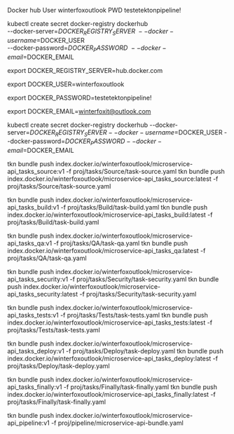 Docker hub
User winterfoxoutlook
PWD testetektonpipeline!

kubectl create secret docker-registry dockerhub \
  --docker-server=$DOCKER_REGISTRY_SERVER \
  --docker-username=$DOCKER_USER \
  --docker-password=$DOCKER_PASSWORD \
  --docker-email=$DOCKER_EMAIL

  export DOCKER_REGISTRY_SERVER=hub.docker.com

  export DOCKER_USER=winterfoxoutlook

  export DOCKER_PASSWORD=testetektonpipeline!

  export DOCKER_EMAIL=winterfoxit@outlook.com

  kubectl create secret docker-registry dockerhub --docker-server=$DOCKER_REGISTRY_SERVER --docker-username=$DOCKER_USER --docker-password=$DOCKER_PASSWORD --docker-email=$DOCKER_EMAIL

  tkn bundle push index.docker.io/winterfoxoutlook/microservice-api_tasks_source:v1 -f proj/tasks/Source/task-source.yaml
tkn bundle push index.docker.io/winterfoxoutlook/microservice-api_tasks_source:latest -f proj/tasks/Source/task-source.yaml


tkn bundle push index.docker.io/winterfoxoutlook/microservice-api_tasks_build:v1 -f proj/tasks/Build/task-build.yaml
tkn bundle push index.docker.io/winterfoxoutlook/microservice-api_tasks_build:latest -f proj/tasks/Build/task-build.yaml


tkn bundle push index.docker.io/winterfoxoutlook/microservice-api_tasks_qa:v1 -f proj/tasks/QA/task-qa.yaml
tkn bundle push index.docker.io/winterfoxoutlook/microservice-api_tasks_qa:latest -f proj/tasks/QA/task-qa.yaml


tkn bundle push index.docker.io/winterfoxoutlook/microservice-api_tasks_security:v1 -f proj/tasks/Security/task-security.yaml
tkn bundle push index.docker.io/winterfoxoutlook/microservice-api_tasks_security:latest -f proj/tasks/Security/task-security.yaml


tkn bundle push index.docker.io/winterfoxoutlook/microservice-api_tasks_tests:v1 -f proj/tasks/Tests/task-tests.yaml
tkn bundle push index.docker.io/winterfoxoutlook/microservice-api_tasks_tests:latest -f proj/tasks/Tests/task-tests.yaml


tkn bundle push index.docker.io/winterfoxoutlook/microservice-api_tasks_deploy:v1 -f proj/tasks/Deploy/task-deploy.yaml
tkn bundle push index.docker.io/winterfoxoutlook/microservice-api_tasks_deploy:latest -f proj/tasks/Deploy/task-deploy.yaml


tkn bundle push index.docker.io/winterfoxoutlook/microservice-api_tasks_finally:v1 -f proj/tasks/Finally/task-finally.yaml
tkn bundle push index.docker.io/winterfoxoutlook/microservice-api_tasks_finally:latest -f proj/tasks/Finally/task-finally.yaml

tkn bundle push index.docker.io/winterfoxoutlook/microservice-api_pipeline:v1 -f proj/pipeline/microservice-api-bundle.yaml